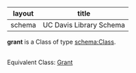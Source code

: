 | layout| title |
| ------------- |:-------------:|
| schema     | UC Davis Library Schema    |

**grant** is a Class of type [schema:Class](http://schema.org/Class). <br /> 
 <br /> 

Equivalent Class: [Grant](http://vivoweb.org/ontology/core#Grant)<br /> 
